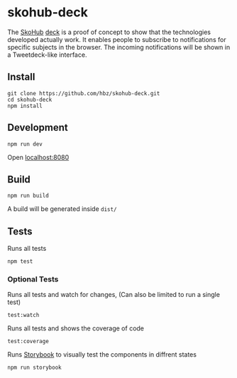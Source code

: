 # skohub-deck

The [SkoHub](https://skohub.io) [deck](https://test.skohub.io/deck/) is a proof of concept to show that the technologies developed actually work. It enables people to subscribe to notifications for specific subjects in the browser. The incoming notifications will be shown in a Tweetdeck-like interface.

## Install

```
git clone https://github.com/hbz/skohub-deck.git
cd skohub-deck
npm install
```

## Development

```
npm run dev
```

Open [localhost:8080](http://localhost:8080)

## Build

```
npm run build
```

A build will be generated inside `dist/`

## Tests

Runs all tests
```
npm test
```

### Optional Tests

Runs all tests and watch for changes, (Can also be limited to run a single test)
```
test:watch
```

Runs all tests and shows the coverage of code
```
test:coverage
```

Runs [Storybook](https://github.com/storybooks/storybook) to visually test the components in diffrent states
```
npm run storybook
```
